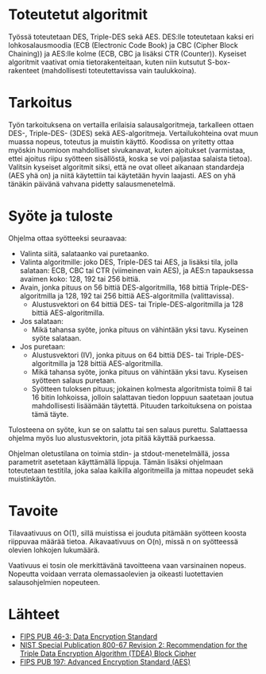 # Toteutetut algoritmit
Työssä toteutetaan DES, Triple-DES sekä AES. DES:lle toteutetaan kaksi eri lohkosalausmoodia (ECB (Electronic Code Book) ja CBC (Cipher Block Chaining)) ja AES:lle kolme (ECB, CBC ja lisäksi CTR (Counter)). Kyseiset algoritmit vaativat omia tietorakenteitaan, kuten niin kutsutut S-box-rakenteet (mahdollisesti toteutettavissa vain taulukkoina).

# Tarkoitus
Työn tarkoituksena on vertailla erilaisia salausalgoritmeja, tarkalleen ottaen DES-, Triple-DES- (3DES) sekä AES-algoritmeja. Vertailukohteina ovat muun muassa nopeus, toteutus ja muistin käyttö. Koodissa on yritetty ottaa myöskin huomioon mahdolliset sivukanavat, kuten ajoitukset (varmistaa, ettei ajoitus riipu syötteen sisällöstä, koska se voi paljastaa salaista tietoa). Valitsin kyseiset algoritmit siksi, että ne ovat olleet aikanaan standardeja (AES yhä on) ja niitä käytettiin tai käytetään hyvin laajasti. AES on yhä tänäkin päivänä vahvana pidetty salausmenetelmä.

# Syöte ja tuloste
Ohjelma ottaa syötteeksi seuraavaa:

* Valinta siitä, salataanko vai puretaanko.
* Valinta algoritmille: joko DES, Triple-DES tai AES, ja lisäksi tila, jolla salataan: ECB, CBC tai CTR (viimeinen vain AES), ja AES:n tapauksessa avaimen koko: 128, 192 tai 256 bittiä.
* Avain, jonka pituus on 56 bittiä DES-algoritmilla, 168 bittiä Triple-DES-algoritmilla ja 128, 192 tai 256 bittiä AES-algoritmilla (valittavissa).
  * Alustusvektori on 64 bittiä DES- tai Triple-DES-algoritmilla ja 128 bittiä AES-algoritmilla.
* Jos salataan:
  * Mikä tahansa syöte, jonka pituus on vähintään yksi tavu. Kyseinen syöte salataan.
* Jos puretaan:
  * Alustusvektori (IV), jonka pituus on 64 bittiä DES- tai Triple-DES-algoritmilla ja 128 bittiä AES-algoritmilla.
  * Mikä tahansa syöte, jonka pituus on vähintään yksi tavu. Kyseisen syötteen salaus puretaan.
  * Syötteen tuloksen pituus; jokainen kolmesta algoritmista toimii 8 tai 16 bitin lohkoissa, jolloin salattavan tiedon loppuun saatetaan joutua mahdollisesti lisäämään täytettä. Pituuden tarkoituksena on poistaa tämä täyte.

Tulosteena on syöte, kun se on salattu tai sen salaus purettu. Salattaessa ohjelma myös luo alustusvektorin, jota pitää käyttää purkaessa.

Ohjelman oletustilana on toimia stdin- ja stdout-menetelmällä, jossa parametrit asetetaan käyttämällä lippuja. Tämän lisäksi ohjelmaan toteutetaan testitila, joka salaa kaikilla algoritmeilla ja mittaa nopeudet sekä muistinkäytön.

# Tavoite
Tilavaativuus on O(1), sillä muistissa ei jouduta pitämään syötteen koosta riippuvaa määrää tietoa. Aikavaativuus on O(n), missä n on syötteessä olevien lohkojen lukumäärä.

Vaativuus ei tosin ole merkittävänä tavoitteena vaan varsinainen nopeus. Nopeutta voidaan verrata olemassaolevien ja oikeasti luotettavien salausohjelmien nopeuteen.

# Lähteet
* [FIPS PUB 46-3: Data Encryption Standard](http://csrc.nist.gov/publications/fips/fips46-3/fips46-3.pdf)
* [NIST Special Publication 800-67 Revision 2: Recommendation for the Triple Data Encryption Algorithm (TDEA) Block Cipher](https://nvlpubs.nist.gov/nistpubs/SpecialPublications/NIST.SP.800-67r2.pdf)
* [FIPS PUB 197: Advanced Encryption Standard (AES)](https://nvlpubs.nist.gov/nistpubs/fips/nist.fips.197.pdf)




